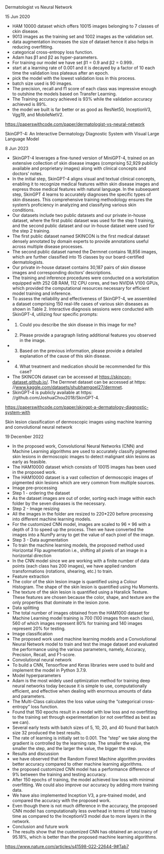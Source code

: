 Dermatologist vs Neural Network

15 Jun 2020

- HAM 10000 dataset which offers 10015 images belonging to 7 classes of ckin disease.
- 9013 images as the training set and 1002 images as the validation set.
- data augmentation increases the size of dataset hence it also helps in reducing overfitting.
- categorical cross-entropy loss function.
- Adam has β1 and β2 as hyper-parameters.
- For training our model we have set β1 = 0.9 and β2 = 0.999..
- start at a learning rate of 0.001 and it is decayed by a factor of 10 each time the validation loss plateaus after an epoch.
- pick the model with the lowest validation loss in this process.
- batch size used is 90 images.
- The precision, recall and f1 score of each class was impressive enough to outshine the models based on Transfer Learning.
- The Training accuracy achieved is 93% while the validation accuracy achieved is 89%.
- the model we built is far better or as good as ResNet50, InceptionV3, Vgg19, and MobileNetV2.

https://paperswithcode.com/paper/dermatologist-vs-neural-network


SkinGPT-4: An Interactive Dermatology Diagnostic System with Visual Large Language Model

8 Jun 2023

- SkinGPT-4 leverages a fine-tuned version of MiniGPT-4, trained on an extensive collection of skin disease images (comprising 52,929 publicly available and proprietary images) along with clinical concepts and doctors’ notes.
- In the initial step, SkinGPT-4 aligns visual and textual clinical concepts, enabling it to recognize medical features within skin disease images and express those medical features with natural language. In the subsequent step, SkinGPT 4 learns to accurately diagnoses the specific types of skin diseases. This comprehensive training methodology ensures the system’s proficiency in analyzing and classifying various skin conditions.
- Our datasets include two public datasets and our private in-house dataset, where the first public dataset was used for the step 1 training, and the second public dataset and our in-house dataset were used for the step 2 training.
- The first public dataset named SKINCON is the first medical dataset densely annotated by domain experts to provide annotations useful across multiple disease processes.
- The second public dataset named the Dermnet contains 18,856 images, which are further classified into 15 classes by our board-certified dermatologists.
- Our private in-house dataset contains 30,187 pairs of skin disease images and corresponding doctors’ descriptions.
- The training and inference procedures were conducted on a workstation equipped with 252 GB RAM, 112 CPU cores, and two NVIDIA V100 GPUs, which provided the computational resources necessary for efficient model training and inference.
- To assess the reliability and effectiveness of SkinGPT-4, we assembled a dataset comprising 150 real-life cases of various skin diseases as shown in Table 2. Interactive diagnosis sessions were conducted with SkinGPT-4, utilizing four specific prompts:
- 1. Could you describe the skin disease in this image for me?
- 2. Please provide a paragraph listing additional features you observed in the image.
- 3. Based on the previous information, please provide a detailed explanation of the cause of this skin disease.
- 4. What treatment and medication should be recommended for this case?
- The SKINCON dataset can be accessed at https://skincon-dataset.github.io/. The Dermnet dataset can be accessed at https: //www.kaggle.com/datasets/shubhamgoel27/dermnet.
- SkinGPT-4 is publicly available at https: //github.com/JoshuaChou2018/SkinGPT-4.

https://paperswithcode.com/paper/skingpt-a-dermatology-diagnostic-system-with


Skin lesion classification of dermoscopic images using machine learning and convolutional neural network

19 December 2022

- In the proposed work, Convolutional Neural Networks (CNN) and Machine Learning algorithms are used to accurately classify pigmented skin lesions in dermoscopic images to detect malignant skin lesions as early as feasible.
- The HAM10000 dataset which consists of 10015 images has been used in the proposed work.
- The HAM10000 dataset is a vast collection of dermoscopic images of pigmented skin lesions which are very common from multiple sources.
- Image pre-processing
- Step 1 - ordering the dataset
- As the dataset images are out of order, sorting each image within each folder by the seven diseases is the necessary.
- Step 2 - Image resizing
- All the images in the folder are resized to 220*220 before processing into different machine learning models.
- For the customized CNN model, images are scaled to 96 × 96 with a depth of 3 to speed up the process. Then we have converted the images into a NumPy array to get the value of each pixel of the image.
- Step 3 - Data augmentation
- To train the machine learning models, the proposed method used Horizontal Flip augmentation i.e., shifting all pixels of an image in a horizontal direction
- In the CNN model since we are working with a finite number of data points (each class has 200 images), we have applied random transformations (rotations, shearing, etc.) to train.
- Feature extraction
- The color of the skin lesion image is quantified using a Colour Histogram. The shape of the skin lesion is quantified using Hu Moments.
- The texture of the skin lesion is quantified using a Haralick Texture. These features are chosen because the color, shape, and texture are the only properties that dominate in the lesion zone.
- Data splitting
- The total number of images obtained from the HAM1000 dataset for Machine Learning model training is 700 (100 images from each class), 560 of which images represent 80% for training and 140 images represent 20% for testing.
- Image classification
- The proposed work used machine learning models and a Convolutional Neural Network model to train and test the image dataset and evaluated the performance using the various parameters, namely, Accuracy, Precision, Recall, and F1-score.
- Convolutional neural network
- To build a CNN, Tensorflow and Keras libraries were used to build and implement the model in Python 3.7.9.
- Model hyperparameters
- Adam is the most widely used optimization method for training deep neural networks today because it is simple to use, computationally efficient, and effective when dealing with enormous amounts of data and parameters.
- The Multi-Class calculates the loss value using the “categorical cross-entropy” loss function.
- Found that 150 epochs result in a model with low loss and no overfitting to the training set through experimentation (or not overfitted as best as we can).
- Several early tests with batch sizes of 5, 10, 20, and 40 found that batch size 32 produced the best results.
- The rate of learning is initially set to 0.001. The “step” we take along the gradient is controlled by the learning rate. The smaller the value, the smaller the step, and the larger the value, the bigger the step.
- Results and discussion
- we have observed that the Random Forest Machine algorithm provides better accuracy compared to other machine learning algorithms.
- the proposed customized CNN model has a performance difference of 9% between the training and testing accuracy.
- After 150 epochs of training, the model achieved low loss with minimal overfitting. We could also improve our accuracy by adding more training data.
- We have also implemented Inception V3, a pre-trained model, and compared the accuracy with the proposed work.
- Even though there is not much difference in the accuracy, the proposed CNN model has computationally less overhead in terms of total training time as compared to the InceptionV3 model due to more layers in the network.
- Conclusion and future work
- The results show that the customized CNN has obtained an accuracy of 95.18%, which is better than the proposed machine learning algorithms.

https://www.nature.com/articles/s41598-022-22644-9#Tab7


